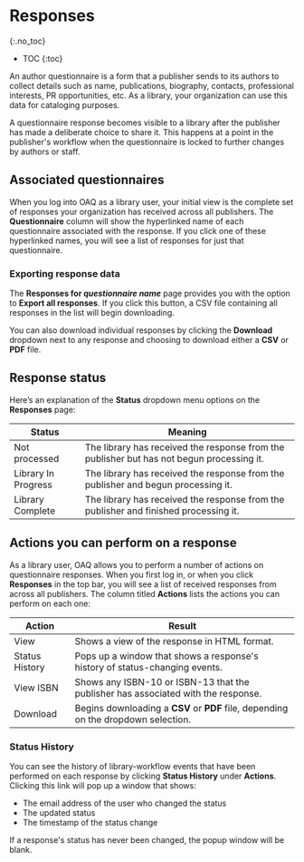 # Responses
{:.no_toc}

* TOC
{:toc}

An author questionnaire is a form that a publisher sends to its authors to collect details such as name, publications, biography, contacts, professional interests, PR opportunities, etc. As a library, your organization can use this data for cataloging purposes.

A questionnaire response becomes visible to a library after the publisher has made a deliberate choice to share it. This happens at a point in the publisher's workflow when the questionnaire is locked to further changes by authors or staff.

## Associated questionnaires

When you log into OAQ as a library user, your initial view is the complete set of responses your organization has received across all publishers. The **Questionnaire** column will show the hyperlinked name of each questionnaire associated with the response. If you click one of these hyperlinked names, you will see a list of responses for just that questionnaire.

### Exporting response data

The **Responses for _questionnaire name_** page provides you with the option to **Export all responses**. If you click this button, a CSV file containing all responses in the list will begin downloading.

You can also download individual responses by clicking the **Download** dropdown next to any response and choosing to download either a **CSV** or **PDF** file.

## Response status

Here’s an explanation of the **Status** dropdown menu options on the **Responses** page:

| Status | Meaning |
|--|--|
|Not processed|The library has received the response from the publisher but has not begun processing it.|
|Library In Progress|The library has received the response from the publisher and begun processing it.|
|Library Complete|The library has received the response from the publisher and finished processing it.|

## Actions you can perform on a response

As a library user, OAQ allows you to perform a number of actions on questionnaire responses. When you first log in, or when you click **Responses** in the top bar, you will see a list of received responses from across all publishers. The column titled **Actions** lists the actions you can perform on each one:

|Action|Result|
|--|--|
|View|Shows a view of the response in HTML format.|
|Status History|Pops up a window that shows a response's history of status-changing events.|
|View ISBN|Shows any ISBN-10 or ISBN-13 that the publisher has associated with the response.|
|Download|Begins downloading a **CSV** or **PDF** file, depending on the dropdown selection.|

### Status History

You can see the history of library-workflow events that have been performed on each response by clicking **Status History** under **Actions**. Clicking this link will pop up a window that shows:

* The email address of the user who changed the status
* The updated status
* The timestamp of the status change

If a response's status has never been changed, the popup window will be blank.
